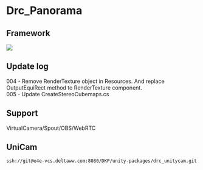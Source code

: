 # Drc_Panorama

## Framework
![](./framework_2.png)  

## Update log  
004 - Remove RenderTexture object in Resources. And replace OutputEquiRect method to RenderTexture component.  
005 - Update CreateStereoCubemaps.cs  
  
## Support  
VirtualCamera/Spout/OBS/WebRTC  
  
## UniCam
```ssh://git@e4e-vcs.deltaww.com:8080/DKP/unity-packages/drc_unitycam.git```  

